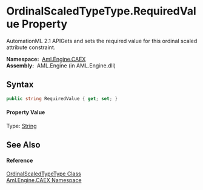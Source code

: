 OrdinalScaledTypeType.RequiredValue Property
============================================
AutomationML 2.1 APIGets and sets the required value for this ordinal scaled attribute constraint.

  **Namespace:**  [Aml.Engine.CAEX][1]  
  **Assembly:**  AML.Engine (in AML.Engine.dll)

Syntax
------

```csharp
public string RequiredValue { get; set; }
```

#### Property Value
Type: [String][2]

See Also
--------

#### Reference
[OrdinalScaledTypeType Class][3]  
[Aml.Engine.CAEX Namespace][1]  

[1]: ../README.md
[2]: https://docs.microsoft.com/dotnet/api/system.string
[3]: README.md
[4]: https://www.automationml.org
[5]: ../../icons/logoShade.png
